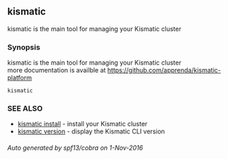 ## kismatic

kismatic is the main tool for managing your Kismatic cluster

### Synopsis


kismatic is the main tool for managing your Kismatic cluster  
more documentation is availble at https://github.com/apprenda/kismatic-platform

```
kismatic
```

### SEE ALSO
* [kismatic install](kismatic_install.md)	 - install your Kismatic cluster
* [kismatic version](kismatic_version.md)	 - display the Kismatic CLI version

###### Auto generated by spf13/cobra on 1-Nov-2016
